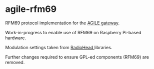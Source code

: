 # agile-rfm69
RFM69 protocol implementation for the <a href="https://github.com/Agile-IoT"> AGILE gateway</a>.

Work-in-progress to enable use of RFM69 on Raspberry Pi-based hardware.

Modulation settings taken from <a href="https://github.com/PaulStoffregen/RadioHead"> RadioHead <a> libraries.

Further changes required to ensure GPL-ed components (RFM69) are removed.
